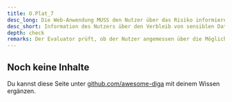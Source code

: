 ```yaml
---
title: O.Plat_7
desc_long: Die Web-Anwendung MUSS den Nutzer über das Risiko informieren, dass ggf. nach Beendigung der Web-Anwendung nutzerspezifischen Daten im Arbeitsspeicher verbleiben können.
desc_short: Information des Nutzers über den Verbleib von sensiblen Daten im Arbeitsspeicher.     
depth: check
remarks: Der Evaluator prüft, ob der Nutzer angemessen über die Möglichkeit des Verbleibs von sensiblen Daten im Arbeitsspeicher informiert und über die daraus resultierenden Risiken aufgeklärt wird. Diese Informationspflicht schließt die Option aus O.Plat_8 mit ein.
---
```


## Noch keine Inhalte

Du kannst diese Seite unter [github.com/awesome-diga](https://github.com/awesome-diga/tr-faq) mit deinem Wissen ergänzen.
